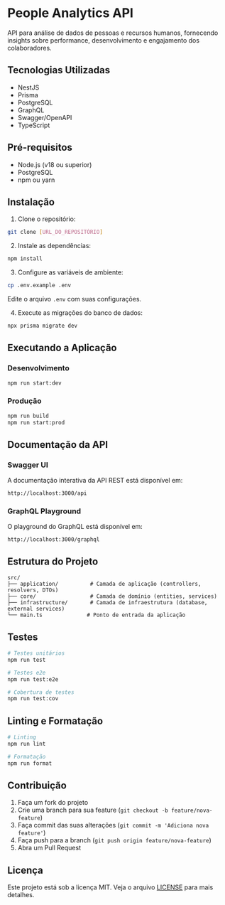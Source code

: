 # People Analytics API

API para análise de dados de pessoas e recursos humanos, fornecendo insights sobre performance, desenvolvimento e engajamento dos colaboradores.

## Tecnologias Utilizadas

- NestJS
- Prisma
- PostgreSQL
- GraphQL
- Swagger/OpenAPI
- TypeScript

## Pré-requisitos

- Node.js (v18 ou superior)
- PostgreSQL
- npm ou yarn

## Instalação

1. Clone o repositório:
```bash
git clone [URL_DO_REPOSITÓRIO]
```

2. Instale as dependências:
```bash
npm install
```

3. Configure as variáveis de ambiente:
```bash
cp .env.example .env
```
Edite o arquivo `.env` com suas configurações.

4. Execute as migrações do banco de dados:
```bash
npx prisma migrate dev
```

## Executando a Aplicação

### Desenvolvimento
```bash
npm run start:dev
```

### Produção
```bash
npm run build
npm run start:prod
```

## Documentação da API

### Swagger UI
A documentação interativa da API REST está disponível em:
```
http://localhost:3000/api
```

### GraphQL Playground
O playground do GraphQL está disponível em:
```
http://localhost:3000/graphql
```

## Estrutura do Projeto

```
src/
├── application/          # Camada de aplicação (controllers, resolvers, DTOs)
├── core/                 # Camada de domínio (entities, services)
├── infrastructure/       # Camada de infraestrutura (database, external services)
└── main.ts              # Ponto de entrada da aplicação
```

## Testes

```bash
# Testes unitários
npm run test

# Testes e2e
npm run test:e2e

# Cobertura de testes
npm run test:cov
```

## Linting e Formatação

```bash
# Linting
npm run lint

# Formatação
npm run format
```

## Contribuição

1. Faça um fork do projeto
2. Crie uma branch para sua feature (`git checkout -b feature/nova-feature`)
3. Faça commit das suas alterações (`git commit -m 'Adiciona nova feature'`)
4. Faça push para a branch (`git push origin feature/nova-feature`)
5. Abra um Pull Request

## Licença

Este projeto está sob a licença MIT. Veja o arquivo [LICENSE](LICENSE) para mais detalhes.
